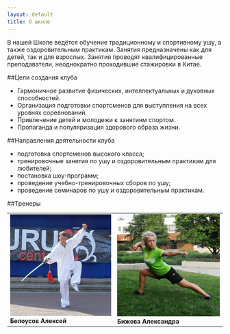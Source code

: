 ```yaml
---
layout: default
title: О школе
---
```

В нашей Школе ведётся обучение традиционному и спортивному ушу, а также оздоровительным практикам. Занятия предназначены как для детей, так и для взрослых. Занятия проводят квалифицированные преподаватели, неоднократно проходившие стажировки в Китае.

##Цели создания клуба


* Гармоничное развитие физических, интеллектуальных и духовных способностей.
* Организация подготовки спортсменов для выступления на всех уровнях соревнований.
* Привлечение детей и молодежи к занятиям спортом.
* Пропаганда и популяризация здорового образа жизни.

##Направления деятельности клуба

* подготовка спортсменов высокого класса;
* тренировочные занятия по ушу и оздоровительным практикам для любителей;
* постановка шоу-программ;
* проведение учебно-тренировочных сборов по ушу;
* проведение семинаров по ушу и оздоровительным практикам.

##Тренеры
<table><tr>
  <td><img src='/huabao/ren/belousov.jpg' alt='А.В. Белоусов' width='270'>
    <br>
    <b>Белоусов Алексей</b>
  </td>
  <td><img src='/huabao/ren/bizhova.jpg' alt='А.В. Бижова' width='270'>
    <br>
    <b>Бижова Александра</b>
  </td>
</tr></table>
